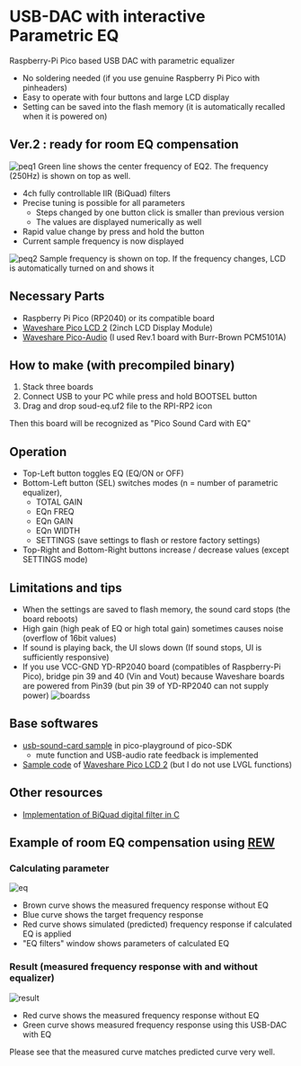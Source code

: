 # USB-DAC with interactive Parametric EQ

Raspberry-Pi Pico based USB DAC with parametric equalizer

* No soldering needed (if you use genuine Raspberry Pi Pico with pinheaders)
* Easy to operate with four buttons and large LCD display
* Setting can be saved into the flash memory (it is automatically recalled when it is powered on)

## Ver.2 : ready for room EQ compensation
  
![peq1](https://github.com/user-attachments/assets/26ee6bd6-c989-4141-9d0c-000d5f50ffac)
Green line shows the center frequency of EQ2. The frequency (250Hz) is shown on top as well.

* 4ch fully controllable IIR (BiQuad) filters
* Precise tuning is possible for all parameters
  - Steps changed by one button click is smaller than previous version
  - The values are displayed numerically as well
* Rapid value change by press and hold the button
* Current sample frequency is now displayed
  
![peq2](https://github.com/user-attachments/assets/83a00a3c-b2c8-41a1-8a6d-647b74b13bc5)
Sample frequency is shown on top. If the frequency changes, LCD is automatically turned on and shows it 

## Necessary Parts

* Raspberry Pi Pico (RP2040) or its compatible board
* [Waveshare Pico LCD 2](https://www.waveshare.com/wiki/Pico-LCD-2) (2inch LCD Display Module)
* [Waveshare Pico-Audio](https://www.waveshare.com/wiki/Pico-Audio) (I used Rev.1 board with Burr-Brown PCM5101A)

## How to make (with precompiled binary)

1. Stack three boards
2. Connect USB to your PC while press and hold BOOTSEL button
3. Drag and drop soud-eq.uf2 file to the RPI-RP2 icon

Then this board will be recognized as "Pico Sound Card with EQ"

## Operation

* Top-Left button toggles EQ (EQ/ON or OFF)
* Bottom-Left button (SEL) switches modes (n = number of parametric equalizer),
  - TOTAL GAIN
  - EQn FREQ
  - EQn GAIN
  - EQn WIDTH
  - SETTINGS (save settings to flash or restore factory settings)
* Top-Right and Bottom-Right buttons increase / decrease values (except SETTINGS mode)

## Limitations and tips

* When the settings are saved to flash memory, the sound card stops (the board reboots)
* High gain (high peak of EQ or high total gain) sometimes causes noise (overflow of 16bit values)
* If sound is playing back, the UI slows down (If sound stops, UI is sufficiently responsive)
* If you use VCC-GND YD-RP2040 board (compatibles of Raspberry-Pi Pico), bridge pin 39 and 40 (Vin and Vout) because Waveshare boards are powered from Pin39 (but pin 39 of YD-RP2040 can not supply power)
![boardss](https://github.com/user-attachments/assets/48f579f6-3e2b-4a8b-b544-320f3714dd84)

## Base softwares

* [usb-sound-card sample](https://github.com/raspberrypi/pico-playground/tree/master/apps/usb_sound_card) in pico-playground of pico-SDK
  - mute function and USB-audio rate feedback is implemented
* [Sample code](https://files.waveshare.com/wiki/Pico-1.3-LCD/RP2040-LCD-LVGL.zip) of [Waveshare Pico LCD 2](https://www.waveshare.com/wiki/Pico-LCD-2) (but I do not use LVGL functions)

## Other resources

* [Implementation of BiQuad digital filter in C](https://www.utsbox.com/?page_id=523)

## Example of room EQ compensation using [REW](https://www.roomeqwizard.com/)

### Calculating parameter
![eq](https://github.com/user-attachments/assets/36b21219-ed9d-4f15-886f-ccbe9e356994)
* Brown curve shows the measured frequency response without EQ
* Blue curve shows the target frequency response
* Red curve shows simulated (predicted) frequency response if calculated EQ is applied
* "EQ filters" window shows parameters of calculated EQ

### Result (measured frequency response with and without equalizer)
![result](https://github.com/user-attachments/assets/5c1578c2-36f0-4bf9-8b50-9b4f43e6ff2d)
* Red curve shows the measured frequency response without EQ
* Green curve shows measured frequency response using this USB-DAC with EQ

Please see that the measured curve matches predicted curve very well.
